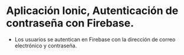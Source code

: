 # Aplicación Ionic, Autenticación de contraseña con Firebase.
- Los usuarios se autentican en Firebase con la dirección de correo electrónico y contraseña.
